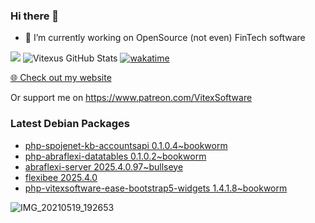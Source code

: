 ### Hi there 👋

- 🔭 I’m currently working on OpenSource  (not even) FinTech software

![](https://komarev.com/ghpvc/?username=Vitexus)
![Vitexus GitHub Stats](https://github-readme-stats.vercel.app/api?username=Vitexus&show_icons=true)
[![wakatime](https://wakatime.com/badge/user/5abba9ca-813e-43ac-9b5f-b1cfdf3dc1c7.svg)](https://wakatime.com/@5abba9ca-813e-43ac-9b5f-b1cfdf3dc1c7)

<p><a href="https://vitexsoftware.cz">🌐 Check out my website</a></p>

Or support me on https://www.patreon.com/VitexSoftware

### Latest Debian Packages
<!-- DEBIAN-PACKAGES-LIST:START -->
- [php-spojenet-kb-accountsapi 0.1.0.4~bookworm](https://repo.vitexsoftware.com/package.php?package=php-spojenet-kb-accountsapi)
- [php-abraflexi-datatables 0.1.0.2~bookworm](https://repo.vitexsoftware.com/package.php?package=php-abraflexi-datatables)
- [abraflexi-server 2025.4.0.97~bullseye](https://repo.vitexsoftware.com/package.php?package=abraflexi-server)
- [flexibee 2025.4.0](https://repo.vitexsoftware.com/package.php?package=flexibee)
- [php-vitexsoftware-ease-bootstrap5-widgets 1.4.1.8~bookworm](https://repo.vitexsoftware.com/package.php?package=php-vitexsoftware-ease-bootstrap5-widgets)
<!-- DEBIAN-PACKAGES-LIST:END -->

![IMG_20210519_192653](https://user-images.githubusercontent.com/2621130/120022731-1bd48900-bfed-11eb-90f9-4f88f560b8b7.jpg)

<!--
**Vitexus/Vitexus** is a ✨ _special_ ✨ repository because its `README.md` (this file) appears on your GitHub profile.

Here are some ideas to get you started:

- 🌱 I’m currently learning ...
- 👯 I’m looking to collaborate on ...
- 🤔 I’m looking for help with ...
- 💬 Ask me about ...
- 📫 How to reach me: ...
- 😄 Pronouns: ...
- ⚡ Fun fact: ...
-->


